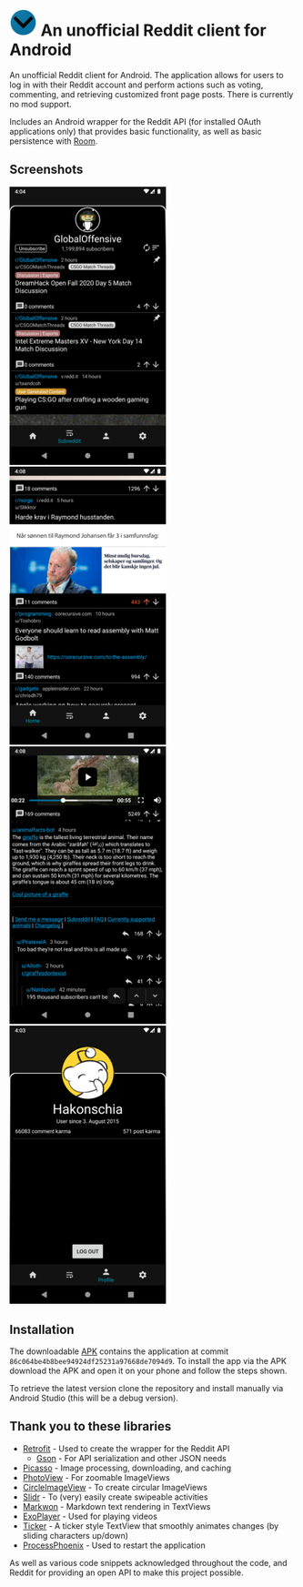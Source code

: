 
# ![logo](/images/logo.png) An unofficial Reddit client for Android

An unofficial Reddit client for Android. The application allows for users to log in with their Reddit account and perform actions such as voting, commenting, and retrieving customized front page posts. There is currently no mod support.

Includes an Android wrapper for the Reddit API (for installed OAuth applications only) that provides basic functionality, as well as basic persistence with [Room](https://developer.android.com/training/data-storage/room).


## Screenshots

<div>
  <img src="/images/subreddit.png" alt="Subreddit" width="275"/>
  <img src="/images/scrolling-in-posts.png" alt="Scrolling posts" width="275"/>
  <img src="/images/in-post.png" alt="In post" width="275"/>
  <img src="/images/profile.png" alt="User profile" width="275"/>
</div>


## Installation

The downloadable [APK](apk/app-release.apk) contains the application at commit `86c064be4b8bee94924df25231a97668de7094d9`. To install the app via the APK download the APK and open it on your phone and follow the steps shown.

To retrieve the latest version clone the repository and install manually via Android Studio (this will be a debug version).


## Thank you to these libraries

* [Retrofit](https://github.com/square/retrofit) - Used to create the wrapper for the Reddit API
  * [Gson](https://github.com/google/gson) - For API serialization and other JSON needs
* [Picasso](https://github.com/square/picasso) - Image processing, downloading, and caching
* [PhotoView](https://github.com/chrisbanes/PhotoView) - For zoomable ImageViews
* [CircleImageView](https://github.com/hdodenhof/CircleImageView) - To create circular ImageViews
* [Slidr](https://github.com/r0adkll/Slidr) - To (very) easily create swipeable activities
* [Markwon](https://github.com/noties/Markwon) - Markdown text rendering in TextViews
* [ExoPlayer](https://github.com/google/ExoPlayer) - Used for playing videos
* [Ticker](https://github.com/robinhood/ticker) - A ticker style TextView that smoothly animates changes (by sliding characters up/down)
* [ProcessPhoenix](https://github.com/JakeWharton/ProcessPhoenix) - Used to restart the application

As well as various code snippets acknowledged throughout the code, and Reddit for providing an open API to make this project possible.
